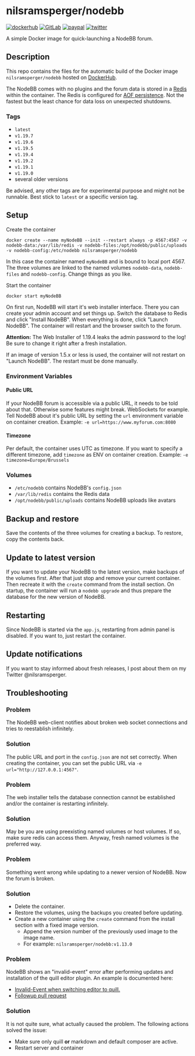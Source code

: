 # nilsramsperger/nodebb

[![dockerhub](https://img.shields.io/docker/pulls/nilsramsperger/nodebb?label=Docker%20pulls)](https://hub.docker.com/r/nilsramsperger/nodebb)
[![GitLab](https://img.shields.io/badge/Sources-GitLab-orange)](https://gitlab.com/nilsramsperger/docker-nodebb)
[![paypal](https://img.shields.io/badge/Donate-PayPal-green.svg)](https://www.paypal.me/NilsRamsperger)
[![twitter](https://img.shields.io/twitter/follow/nilsramsperger)](https://twitter.com/nilsramsperger)

A simple Docker image for quick-launching a NodeBB forum.

## Description

This repo contains the files for the automatic build of the Docker image `nilsramsperger/nodebb` hosted on [DockerHub](https://hub.docker.com/r/nilsramsperger/nodebb/).

The NodeBB comes with no plugins and the forum data is stored in a [Redis](http://redis.io) within the container.
The Redis is configured for [AOF persistence](http://redis.io/topics/persistence).
Not the fastest but the least chance for data loss on unexpected shutdowns.

### Tags

- `latest`
- `v1.19.7`
- `v1.19.6`
- `v1.19.5`
- `v1.19.4`
- `v1.19.2`
- `v1.19.1`
- `v1.19.0`
- several older versions

Be advised, any other tags are for experimental purpose and might not be runnable.
Best stick to `latest` or a specific version tag.

## Setup

Create the container

`docker create --name myNodeBB --init --restart always -p 4567:4567 -v nodebb-data:/var/lib/redis -v nodebb-files:/opt/nodebb/public/uploads -v nodebb-config:/etc/nodebb nilsramsperger/nodebb`

In this case the container named `myNodeBB` and is bound to local port 4567.
The three volumes are linked to the named volumes `nodebb-data`, `nodebb-files` and `nodebb-config`.
Change things as you like.

Start the container

`docker start myNodeBB`

On first run, NodeBB will start it's web installer interface.
There you can create your admin account and set things up.
Switch the database to Redis and click "Install NodeBB".
When everything is done, click "Launch NodeBB".
The container will restart and the browser switch to the forum.

**Attention:**
The Web Installer of 1.19.4 leaks the admin password to the log!
Be sure to change it right after a fresh installation.

If an image of version 1.5.x or less is used, the container will not restart on "Launch NodeBB".
The restart must be done manually.

### Environment Variables

#### Public URL

If your NodeBB forum is accessible via a public URL, it needs to be told about that.
Otherwise some features might break.
WebSockets for example.
Tell NodeBB about it's public URL by setting the `url` environment variable on container creation.
Example: `-e url=https://www.myforum.com:8080`

#### Timezone

Per default, the container uses UTC as timezone.
If you want to specify a different timezone, add `timezone` as ENV on container creation.
Example: `-e timezone=Europe/Brussels`

### Volumes

- `/etc/nodebb` contains NodeBB's `config.json`
- `/var/lib/redis` contains the Redis data
- `/opt/nodebb/public/uploads` contains NodeBB uploads like avatars

## Backup and restore

Save the contents of the three volumes for creating a backup.
To restore, copy the contents back.

## Update to latest version

If you want to update your NodeBB to the latest version, make backups of the volumes first.
After that just stop and remove your current container.
Then recreate it with the `create` command from the install section.
On startup, the container will run a `nodebb upgrade` and thus prepare the database for the new version of NodeBB.

## Restarting

Since NodeBB is started via the `app.js`, restarting from admin panel is disabled.
If you want to, just restart the container.

## Update notifications

If you want to stay informed about fresh releases, I post about them on my Twitter @nilsramsperger.

## Troubleshooting

### Problem

The NodeBB web-client notifies about broken web socket connections and tries to reestablish infinitely.

### Solution

The public URL and port in the `config.json` are not set correctly.
When creating the container, you can set the public URL via `-e url="http://127.0.0.1:4567"`.

### Problem

The web installer tells the database connection cannot be established and/or the container is restarting infinitely.

### Solution

May be you are using preexisting named volumes or host volumes.
If so, make sure redis can access them.
Anyway, fresh named volumes is the preferred way.

### Problem

Something went wrong while updating to a newer version of NodeBB.
Now the forum is broken.

### Solution

- Delete the container.
- Restore the volumes, using the backups you created before updating.
- Create a new container using the `create` command from the install section with a fixed image version.
  - Append the version number of the previously used image to the image name.
  - For example: `nilsramsperger/nodebb:v1.13.0`

### Problem

NodeBB shows an "invalid-event" error after performing updates and installation of the quill editor plugin.
An example is documented here:

- [Invalid-Event when switching editor to quill.](https://community.nodebb.org/topic/15233/cannot-write-post-or-reply-after-1-15-1-16/4)
- [Followup pull request](https://github.com/nilsramsperger/docker-nodebb/pull/10)

### Solution

It is not quite sure, what actually caused the problem.
The following actions solved the issue:

- Make sure only quill **or** markdown and default composer are active.
- Restart server and container
